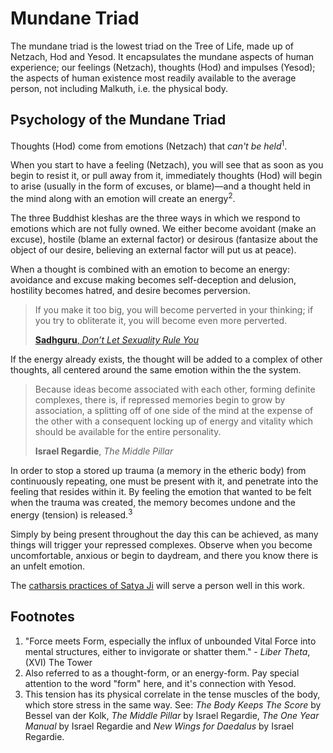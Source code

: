 # Mundane Triad

The mundane triad is the lowest triad on the Tree of Life, made up of Netzach, Hod and Yesod. It encapsulates the mundane aspects of human experience; our feelings (Netzach), thoughts (Hod) and impulses (Yesod); the aspects of human existence most readily available to the average person, not including Malkuth, i.e. the physical body. 



## Psychology of the Mundane Triad

Thoughts (Hod) come from emotions (Netzach) that *can't be held*<sup>1</sup>.

When you start to have a feeling (Netzach), you will see that as soon as you begin to resist it, or pull away from it, immediately thoughts (Hod) will begin to arise (usually in the form of excuses, or blame)—and a thought held in the mind along with an emotion will create an energy<sup>2</sup>.

The three Buddhist kleshas are the three ways in which we respond to emotions which are not fully owned. We either become avoidant (make an excuse), hostile (blame an external factor) or desirous (fantasize about the object of our desire, believing an external factor will put us at peace).

When a thought is combined with an emotion to become an energy: avoidance and excuse making becomes self-deception and delusion, hostility becomes hatred, and desire becomes perversion.

>If you make it too big, you will become perverted in your thinking; if you try to obliterate it, you will become even more perverted.
>
> [**Sadhguru**, *Don’t Let Sexuality Rule You*](https://www.youtube.com/watch?v=dgAOcUT_zY4)

If the energy already exists, the thought will be added to a complex of other thoughts, all centered around the same emotion within the the system.

>Because ideas become associated with each other, forming definite complexes, there is, if repressed memories begin to grow by association, a splitting off of one side of the mind at the expense of the other with a consequent locking up of energy and vitality which should be available for the entire personality.
>
> **Israel Regardie**, *The Middle Pillar*

In order to stop a stored up trauma (a memory in the etheric body) from continuously repeating, one must be present with it, and penetrate into the feeling that resides within it. By feeling the emotion that wanted to be felt when the trauma was created, the memory becomes undone and the energy (tension) is released.<sup>3</sup>

Simply by being present throughout the day this can be achieved, as many things will trigger your repressed complexes. Observe when you become uncomfortable, anxious or begin to daydream, and there you know there is an unfelt emotion.

The [catharsis practices of Satya Ji](https://www.satyaspeaks.net/catharsis) will serve a person well in this work.



## Footnotes

1. "Force meets Form, especially the influx of unbounded Vital Force into mental structures, either to invigorate or shatter them." - *Liber Theta*, (XVI) The Tower
2. Also referred to as a thought-form, or an energy-form. Pay special attention to the word "form" here, and it's connection with Yesod.
3. This tension has its physical correlate in the tense muscles of the body, which store stress in the same way. See: *The Body Keeps The Score* by Bessel van der Kolk, *The Middle Pillar* by Israel Regardie, *The One Year Manual* by Israel Regardie and *New Wings for Daedalus* by Israel Regardie.


